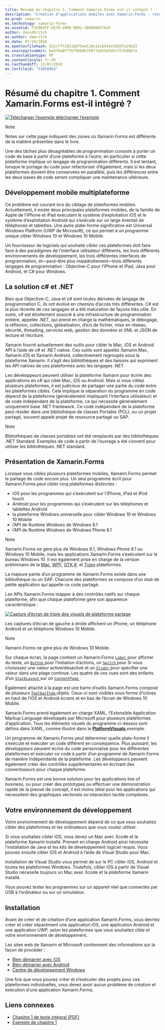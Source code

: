 ```yaml
---
title: Résumé du chapitre 1. Comment Xamarin.Forms est-il intégré ?
description: 'Création d’applications mobiles avec Xamarin.Forms : résumé du chapitre 1. Comment Xamarin.Forms est-il intégré ?'
ms.prod: xamarin
ms.technology: xamarin-forms
ms.assetid: F3F864FF-EE70-49D0-90D1-388889037625
author: davidbritch
ms.author: dabritch
ms.date: 07/19/2018
ms.openlocfilehash: 552cff71911b0f5ee118e15cb543e16bbfa19bd3
ms.sourcegitcommit: be6f6a8f77679bb9675077ed25b5d2c753580b74
ms.translationtype: MT
ms.contentlocale: fr-FR
ms.lasthandoff: 12/07/2018
ms.locfileid: "53050963"
---
```

# <a name="summary-of-chapter-1-how-does-xamarinforms-fit-in"></a>Résumé du chapitre 1. Comment Xamarin.Forms est-il intégré ?

[![Télécharger l’exemple](~/media/shared/download.png) télécharger l’exemple](https://github.com/xamarin/xamarin-forms-book-samples/tree/master/Chapter01)

> [!NOTE]
> Notes sur cette page indiquent des zones où Xamarin.Forms est différente de la matière présentée dans le livre.

Une des tâches plus désagréables de programmation consiste à porter un code de base à partir d’une plateforme à l’autre, en particulier si cette plateforme implique un langage de programmation différents. Il est tentant, lorsque le portage du code pour refactoriser d’également, mais si les deux plateformes doivent être conservées en parallèle, puis les différences entre les deux bases de code seront compliquer une maintenance ultérieure.

## <a name="cross-platform-mobile-development"></a>Développement mobile multiplateforme

Ce problème est courant lors du ciblage de plateformes mobiles. Actuellement, il existe deux principales plateformes mobiles, de la famille de Apple de l’iPhone et iPad exécutant le système d’exploitation iOS et le système d’exploitation Android qui s’exécute sur un large éventail de téléphones et tablettes. Une autre plate-forme significative est Universal Windows Platform (UWP de Microsoft), ce qui permet à un programme unique cibler Windows 10 et Windows 10 Mobile.

Un fournisseur de logiciels qui souhaite cibler ces plateformes doit faire face à des paradigmes de l’interface utilisateur différents, les trois différents environnements de développement, les trois différentes interfaces de programmation, et&mdash;peut-être plus maladroitement&mdash;trois différents langages de programmation : Objective-C pour l’iPhone et iPad, Java pour Android, et C# pour Windows.

## <a name="the-c-and-net-solution"></a>La solution c# et .NET

Bien que Objective-C, Java et c# sont toutes dérivées de langage de programmation C, ils ont évolué en chemins d’accès très différentes. C# est la plus récente de ces langages et a été maturation de façons très utile. En outre, c# est étroitement associé à une infrastructure de programmation entière, appelée .NET, qui prend en charge la mathématiques, le débogage, la réflexion, collections, globalisation, d’e/s de fichier, mise en réseau, sécurité, threading, services web, gestion des données et XML et JSON de lecture et l’écriture.

Xamarin fournit actuellement des outils pour cibler le Mac, iOS et Android API à l’aide de c# et .NET native. Ces outils sont appelés Xamarin.Mac, Xamarin.iOS et Xamarin.Android, collectivement regroupés sous la plateforme Xamarin. Il s’agit des bibliothèques et des liaisons qui expriment les API natives de ces plateformes avec les langages .NET.

Les développeurs peuvent utiliser la plateforme Xamarin pour écrire des applications en c# qui cible Mac, iOS ou Android. Mais si vous ciblez plusieurs plateformes, il est judicieux de partager une partie du code entre les plateformes cibles. Cela implique la séparation du programme en code dépend de la plateforme (généralement impliquant l’interface utilisateur) et de code indépendant de la plateforme, ce qui nécessite généralement uniquement base .NET framework. Ce code indépendant de la plateforme peut résider dans une bibliothèque de classes Portable (PCL), ou un projet partagé, souvent appelé projet de ressource partagé ou SAP.

> [!NOTE]
> Bibliothèques de classes portables ont été remplacés par des bibliothèques .NET Standard. Exemples de code à partir de l’ouvrage a été converti pour utiliser les bibliothèques .NET standard.

## <a name="introducing-xamarinforms"></a>Présentation de Xamarin.Forms

Lorsque vous ciblez plusieurs plateformes mobiles, Xamarin.Forms permet le partage de code encore plus. Un seul programme écrit pour Xamarin.Forms peut cibler cinq plateformes distinctes :

- iOS pour les programmes qui s’exécutent sur l’iPhone, iPad et iPod touch
- Android pour les programmes qui s’exécutent sur les téléphones et tablettes Android
- la plateforme Windows universelle pour cibler Windows 10 et Windows 10 Mobile
- l’API de Runtime Windows de Windows 8.1
- l’API de Runtime Windows de Windows Phone 8.1

> [!NOTE]
> Xamarin.Forms ne gère plus de Windows 8.1, Windows Phone 8.1 ou Windows 10 Mobile, mais les applications Xamarin.Forms s’exécutent sur le bureau Windows 10. Il est également prise en charge de la version préliminaire de la [Mac](~/xamarin-forms/platform/mac.md), [WPF](~/xamarin-forms/platform/wpf.md), [GTK #](~/xamarin-forms/platform/gtk.md), et [Tizen](/xamarin-forms/platform/tizen.md) plateformes.

La majeure partie d’un programme de Xamarin.Forms existe dans une bibliothèque ou un SAP. Chacune des plateformes se compose d’un stub de petite application qui appelle ce code partagé.

Les APIs Xamarin.Forms mapper à des contrôles natifs sur chaque plateforme, afin que chaque plateforme gère son apparence caractéristique :

[![Capture d’écran de triple des visuels de plateforme partage](images/ch01fg03-small.png "contrôles Xamarin.Forms sur chaque plateforme")](images/ch01fg03-large.png#lightbox "contrôles Xamarin.Forms sur chaque plateforme")

Les captures d’écran de gauche à droite affichent un iPhone, un téléphone Android et un téléphone Windows 10 Mobile.

> [!NOTE]
> Xamarin.Forms ne gère plus de Windows 10 Mobile.

Sur chaque écran, la page contient un Xamarin.Forms [ `Label` ](xref:Xamarin.Forms.Label) pour afficher du texte, un [ `Button` ](xref:Xamarin.Forms.Button) pour l’initiation d’actions, un [ `Switch` ](xref:Xamarin.Forms.Switch) pour Si vous choisissez une valeur activé/désactivé et un [ `Slider` ](xref:Xamarin.Forms.Slider) pour spécifier une valeur dans une plage continue. Les quatre de ces vues sont des enfants d’un [ `StackLayout` ](xref:Xamarin.Forms.StackLayout) sur un [ `ContentPage` ](xref:Xamarin.Forms.ContentPage).

Également attaché à la page est une barre d’outils Xamarin.Forms composé de plusieurs [ `ToolbarItem` ](xref:Xamarin.Forms.ToolbarItem) objets. Ceux-ci sont visibles sous forme d’icônes en haut de l’iOS et Android écrans et en bas de l’écran de Windows 10 Mobile.

Xamarin.Forms prend également en charge XAML, l’Extensible Application Markup Language développés par Microsoft pour plusieurs plateformes d’application. Tous les éléments visuels du programme ci-dessus sont définis dans XAML, comme illustré dans le [ **PlatformVisuals** ](https://github.com/xamarin/xamarin-forms-book-samples/tree/master/Chapter01/PlatformVisuals) exemple.

Un programme de Xamarin.Forms peut déterminer quelle plate-forme il s’exécute et exécuter un code différent en conséquence. Plus puissant, les développeurs peuvent écrire du code personnalisé pour les différentes plateformes et exécuter ce code à partir d’un programme de Xamarin.Forms de manière indépendante de la plateforme. Les développeurs peuvent également créer des contrôles supplémentaires en écrivant des convertisseurs pour chaque plateforme.

Xamarin.Forms est une bonne solution pour les applications line of business, ou pour créer des prototypes ou effectuer une démonstration rapide de la preuve de concept, il est moins idéal pour les applications qui nécessitent des graphiques vectoriels ou interaction tactile complexes.

## <a name="your-development-environment"></a>Votre environnement de développement

Votre environnement de développement dépend de ce que vous souhaitez cibler des plateformes et les ordinateurs que vous voulez utiliser.

Si vous souhaitez cibler iOS, vous devez un Mac avec Xcode et la plateforme Xamarin installé. Prenant en charge Android ainsi nécessite l’installation de Java et les kits de développement logiciel requis. Vous pouvez ensuite cibler iOS et Android à l’aide de Visual Studio pour Mac.

Installation de Visual Studio vous permet de sur le PC cibler iOS, Android et toutes les plateformes Windows. Toutefois, cibler iOS à partir de Visual Studio nécessite toujours un Mac avec Xcode et la plateforme Xamarin installé.

Vous pouvez tester les programmes sur un appareil réel que connectés par USB à l’ordinateur ou sur un simulateur.

## <a name="installation"></a>Installation

Avant de créer et de création d’une application Xamarin.Forms, vous devriez créer et créer séparément une application iOS, une application Android et une application UWP, selon les plateformes que vous souhaitez cible et votre environnement de développement.

Les sites web de Xamarin et Microsoft contiennent des informations sur la façon de procéder :

- [Bien démarrer avec iOS](~/ios/get-started/index.md)
- [Bien démarrer avec Android](~/android/get-started/index.md)
- [Centre de développement Windows](http://dev.windows.com)

Une fois que vous pouvez créer et n’exécuter des projets pour ces plateformes individuelles, vous devez avoir aucun problème de création et exécution d’une application Xamarin.Forms.

## <a name="related-links"></a>Liens connexes

- [Chapitre 1 de texte intégral (PDF)](https://download.xamarin.com/developer/xamarin-forms-book/XamarinFormsBook-Ch01-Apr2016.pdf)
- [Exemple de chapitre 1](https://github.com/xamarin/xamarin-forms-book-samples/tree/master/Chapter01)
